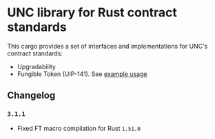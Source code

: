 # UNC library for Rust contract standards

This cargo provides a set of interfaces and implementations for UNC's contract standards:
 - Upgradability
 - Fungible Token (UIP-141). See [example usage](../examples/fungible-token)

## Changelog

### `3.1.1`
- Fixed FT macro compilation for Rust `1.51.0`
